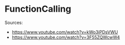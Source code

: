 # FunctionCalling
Sources:
- https://www.youtube.com/watch?v=kWo3iPDsVWU
- https://www.youtube.com/watch?v=3F55ZQWcwW4
